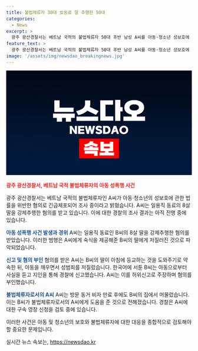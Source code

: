 ```yaml
---
title: 불법체류자 30대 女동료 딸 추행한 50대
categories:
  - News
excerpt: >
  광주 광산경찰서는 베트남 국적의 불법체류자 50대 후반 남성 A씨를 아동·청소년 성보호에 관한 법률 위반(강제추행) 혐의로 긴급체포해 조사 중이다. A씨는 일용직 동료의 8살 딸을 강제추행한 것으로 밝혀졌으며, 이에 대해 A씨는 허위 주장을 하며 혐의를 부인하고 있다. B씨는 불법체류자인 A씨를 불러주었던 것으로 전해졌으며, 경찰은 A씨에 대한 구속 영장 신청을 검토 중이다.
feature_text: >
  광주 광산경찰서는 베트남 국적의 불법체류자 50대 후반 남성 A씨를 아동·청소년 성보호에 관한 법률 위반(강제추행) 혐의로 긴급체포해 조사 중이다. A씨는 일용직 동료의 8살 딸을 강제추행한 것으로 밝혀졌으며, 이에 대해 A씨는 허위 주장을 하며 혐의를 부인하고 있다. B씨는 불법체류자인 A씨를 불러주었던 것으로 전해졌으며, 경찰은 A씨에 대한 구속 영장 신청을 검토 중이다.
image: '/assets/img/newsdao_breakingnews.jpg'
---
```


<p><img src="/assets/img/newsdao_breakingnews.jpg" alt="implanttips 속보" /></p>

<p><b><span style="color: #ee2323;">광주 광산경찰서, 베트남 국적 불법체류자의 아동 성폭행 사건</span></b></p>

<p>광주 광산경찰서는 베트남 국적의 불법체류자인 A씨가 아동·청소년의 성보호에 관한 법률을 위반한 혐의로 긴급체포되어 조사 중이라고 밝혔습니다. A씨는 일용직 동료의 8살 딸을 강제추행한 혐의를 받고 있습니다. 이에 대한 경찰의 조사 결과는 아직 진행 중에 있습니다.</p>

<p><b><span style="color: #1a5490;">아동 성폭행 사건 발생과 경위</span></b>
A씨는 일용직 동료인 B씨의 8살 딸을 강제추행한 혐의를 받았습니다. 이러한 범행은 A씨에게 숙식을 제공해준 B씨의 딸에게 저질러진 것으로 파악되었습니다. </p>

<p><b><span style="color: #1a5490;">신고 및 혐의 부인</span></b>
혐의를 받은 A씨는 B씨의 딸이 아침에 등교하는 것을 도와주기로 약속한 뒤, 아동을 깨우면서 성범죄를 저질렀습니다. 한국어에 서툰 B씨는 아동으로부터 사실을 듣고 지인을 통해 경찰에 신고했습니다. A씨는 이를 허위신고로 주장하며 혐의를 부인했습니다.</p>

<p><b><span style="color: #1a5490;">불법체류자로서의 A씨</span></b>
A씨는 방문 동거 비자 만료 후에도 B씨의 집에서 머물렀습니다. 이는 B씨가 불법체류자로서의 A씨에게 도움을 준 것으로 전해졌습니다. 경찰은 A씨에 대한 구속 영장 신청을 검토 중에 있습니다.</p>

<p>이러한 사건은 아동 및 청소년의 보호와 불법체류자에 대한 대응을 종합적으로 검토해야 할 중요한 문제입니다.</p>
실시간 뉴스 속보는, <a href="https://newsdao.kr" rel="dofollow">https://newsdao.kr</a>


